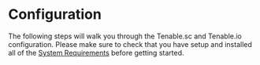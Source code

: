 [title]: # (Configuration)
[tags]: # (introduction)
[priority]: # (100)

# Configuration

The following steps will walk you through the Tenable.sc and Tenable.io configuration. Please make sure to check that you have setup and installed all of the [System Requirements](../../tenable\getting-started\index.md) before getting started.
